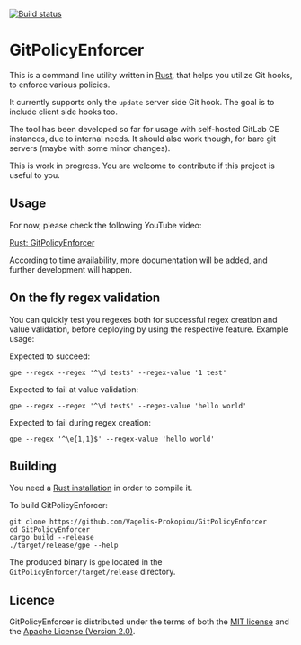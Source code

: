 [![Build status](https://github.com/Vagelis-Prokopiou/GitPolicyEnforcer/workflows/ci/badge.svg)](https://github.com/Vagelis-Prokopiou/GitPolicyEnforcer/actions)

# GitPolicyEnforcer

This is a command line utility written in [Rust](https://www.rust-lang.org/),
that helps you utilize Git hooks,
to enforce various policies.

It currently supports only the `update` server side Git hook. The goal is to include client side hooks too.

The tool has been developed so far for usage with self-hosted GitLab CE instances, due to internal needs. It should also work though, for bare git servers (maybe with some minor changes).

This is work in progress. You are welcome to contribute if this project is useful to you.

## Usage
For now, please check the following YouTube video:

[Rust: GitPolicyEnforcer](https://youtu.be/CNmWKYmWAFU)

According to time availability, more documentation will be added, and further development will happen.

## On the fly regex validation

You can quickly test you regexes both for successful regex creation and value validation, before deploying by using the respective feature. Example usage:

Expected to succeed:
```shell
gpe --regex --regex '^\d test$' --regex-value '1 test'
```

Expected to fail at value validation:
```shell
gpe --regex --regex '^\d test$' --regex-value 'hello world'
```

Expected to fail during regex creation:
```shell
gpe --regex '^\e{1,1}$' --regex-value 'hello world'
```

## Building
You need a [Rust installation](https://www.rust-lang.org/) in order to compile it.

To build GitPolicyEnforcer:

```
git clone https://github.com/Vagelis-Prokopiou/GitPolicyEnforcer
cd GitPolicyEnforcer
cargo build --release
./target/release/gpe --help
```

The produced binary is `gpe` located in the `GitPolicyEnforcer/target/release` directory.


## Licence
GitPolicyEnforcer is distributed under the terms of both the [MIT license](https://opensource.org/licenses/MIT) and the [Apache License (Version 2.0)](https://www.apache.org/licenses/LICENSE-2.0).

